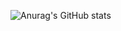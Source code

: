![Anurag's GitHub stats](https://github-readme-stats.vercel.app/api?username=parkdoyeon1&show_icons=true&theme=radical)



